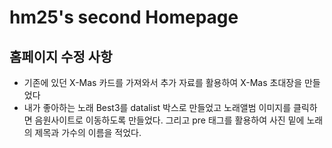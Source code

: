 # hm25's second Homepage
## 홈페이지 수정 사항
* 기존에 있던 X-Mas 카드를 가져와서 추가 자료를 활용하여 X-Mas 초대장을 만들었다
* 내가 좋아하는 노래 Best3를 datalist 박스로 만들었고 노래앨범 이미지를 클릭하면 음원사이트로 이동하도록 만들었다. 그리고 pre 태그를 활용하여 사진 밑에 노래의 제목과 가수의 이름을 적었다.  
